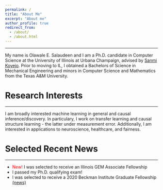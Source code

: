 ```yaml
---
permalink: /
title: "About Me"
excerpt: "About me"
author_profile: true
redirect_from: 
  - /about/
  - /about.html
---
```


---
My name is Olawale E. Salaudeen and I am a Ph.D. candidate in Computer Science
at the University of Illinois at Urbana Champaign, advised by [Sanmi
Koyejo]("http://sanmi.cs.illinois.edu/"). Prior to moving to IL, I
obtained a Bachelors of Science in Mechanical Engineering and minors in
Computer Science and Mathematics from the Texas A&M University.

# Research Interests
---
I am broadly interested machine learning in general and causal
inference/discovery. In particulary, I work on transfer learning and causal
structure learning - the latter under measurement error. 
Additionally, I am interested in applications to neuroscience, healthcare, and fairness. 

# Selected Recent News
---
* <span style='color:red'>New!</span> I was selected to receive an Illinois GEM
Associate Fellowship
* I passed my Ph.D. qualifying exam!
* I was selected to receive a 2020 Beckman Institute Graduate
Fellowship [(news)](https://beckman.illinois.edu/about/news/article/2020/05/08/seven-named-2020-beckman-institute-graduate-fellows?fbclid=IwAR1XYI8PpzFLfAsAmQdurMZrywwTyHtTuhpkI3ZlaNUQPNcrY00SZJH0muU)
